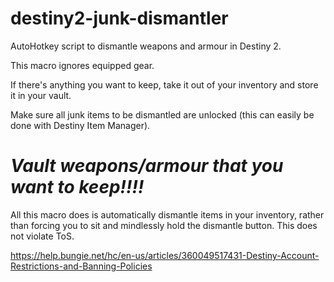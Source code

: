 # destiny2-junk-dismantler
AutoHotkey script to dismantle weapons and armour in Destiny 2.


This macro ignores equipped gear.

If there's anything you want to keep, take it out of your inventory and store it in your vault.

Make sure all junk items to be dismantled are unlocked (this can easily be done with Destiny Item Manager).



# *Vault weapons/armour that you want to keep!!!!*

All this macro does is automatically dismantle items in your inventory, rather than forcing you to sit and mindlessly hold the dismantle button.
This does not violate ToS.

https://help.bungie.net/hc/en-us/articles/360049517431-Destiny-Account-Restrictions-and-Banning-Policies
